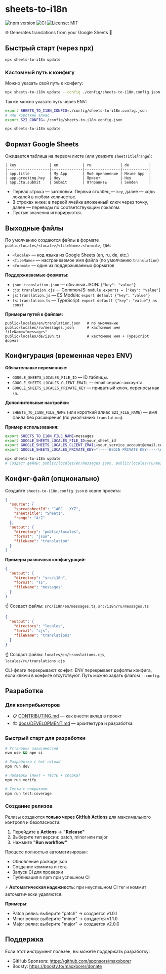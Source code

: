 # sheets-to-i18n

[![npm version](https://img.shields.io/npm/v/sheets-to-i18n?color=blue)](https://www.npmjs.com/package/sheets-to-i18n)
[![CI](https://github.com/maxxborer/sheets-to-i18n/actions/workflows/ci.yml/badge.svg)](https://github.com/maxxborer/sheets-to-i18n/actions)
[![License: MIT](https://img.shields.io/badge/License-MIT-yellow.svg)](https://opensource.org/licenses/MIT)

🌐 Generates translations from your Google Sheets 📑

## Быстрый старт (через npx)

```bash
npx sheets-to-i18n update
```

### Кастомный путь к конфигу

Можно указать свой путь к конфигу:

```bash
npx sheets-to-i18n update --config ./config/sheets-to-i18n.config.json
```

Также можно указать путь через ENV:

```bash
export SHEETS_TO_I18N_CONFIG=./config/sheets-to-i18n.config.json
# или короткий алиас
export S2I_CONFIG=./config/sheets-to-i18n.config.json

npx sheets-to-i18n update
```

## Формат Google Sheets

Ожидается таблица на первом листе (или укажите `sheetTitle`/`range`):

```text
| key               | en           | ru             | de         |
|-------------------|--------------|----------------|------------|
| app.title         | My App       | Моё приложение | Meine App  |
| app.greeting.hey  | Hey          | Привет         | Hey        |
| app.cta.submit    | Submit       | Отправить      | Senden     |
```

- Первая строка — заголовки. Первый столбец — `key`, далее — коды локалей в любом количестве.
- В строках ниже: в первой ячейке вложенный ключ через точку, далее — переводы по соответствующим локалям.
- Пустые значения игнорируются.

## Выходные файлы

По умолчанию создаются файлы в формате `public/locales/<locale>/<fileName>.<format>`, где:

- `<locale>` — код языка из Google Sheets (en, ru, de, etc.)
- `<fileName>` — настраиваемое имя файла (по умолчанию `translation`)
- `<format>` — один из поддерживаемых форматов

**Поддерживаемые форматы:**

- `json`: `translation.json` — обычный JSON: `{"key": "value"}`
- `cjs`: `translation.cjs` — CommonJS: `module.exports = {"key": "value"}`
- `js`: `translation.js` — ES Module: `export default {"key": "value"}`
- `ts`: `translation.ts` — TypeScript: `export default {"key": "value"} as const`

**Примеры путей к файлам:**

```shell
public/locales/en/translation.json   # по умолчанию
public/locales/ru/messages.json      # кастомное имя fileName="messages"
public/locales/de/i18n.ts            # кастомное имя + TypeScript формат
```

## Конфигурация (временная через ENV)

**Обязательные переменные:**

- `GOOGLE_SHEETS_LOCALES_FILE_ID` — ID таблицы.
- `GOOGLE_SHEETS_LOCALES_CLIENT_EMAIL` — email сервис-аккаунта.
- `GOOGLE_SHEETS_LOCALES_PRIVATE_KEY` — приватный ключ, переносы как `\n`.

**Дополнительные настройки:**

- `SHEETS_TO_I18N_FILE_NAME` (или короткий алиас `S2I_FILE_NAME`) — имя файла без расширения (по умолчанию
  `translation`).

**Пример использования:**

```bash
export SHEETS_TO_I18N_FILE_NAME=messages
export GOOGLE_SHEETS_LOCALES_FILE_ID=your_sheet_id
export GOOGLE_SHEETS_LOCALES_CLIENT_EMAIL=your_service_account@email.com
export GOOGLE_SHEETS_LOCALES_PRIVATE_KEY="-----BEGIN PRIVATE KEY-----\nYOUR_KEY\n-----END PRIVATE KEY-----\n"

npx sheets-to-i18n update
# Создаст файлы: public/locales/en/messages.json, public/locales/ru/messages.json, etc.
```

## Конфиг‑файл (опционально)

Создайте `sheets-to-i18n.config.json` в корне проекта:

```json
{
  "source": {
    "spreadsheetId": "1ABC...XYZ",
    "sheetTitle": "Sheet1",
    "range": "A:Z"
  },
  "output": {
    "directory": "public/locales",
    "format": "json",
    "fileName": "translation"
  }
}
```

**Примеры различных конфигураций:**

```json
{
  "output": {
    "directory": "src/i18n",
    "format": "ts",
    "fileName": "messages"
  }
}
```

☝️ Создаст файлы: `src/i18n/en/messages.ts`, `src/i18n/ru/messages.ts`

```json
{
  "output": {
    "directory": "locales",
    "format": "cjs",
    "fileName": "translations"
  }
}
```

☝️ Создаст файлы: `locales/en/translations.cjs`, `locales/ru/translations.cjs`

CLI-флаги перекрывают конфиг. ENV перекрывает дефолты конфига, если ключи в конфиге отсутствуют. Путь можно задать
флагом `--config`.

## Разработка

### Для контрибьюторов

- 📋 [CONTRIBUTING.md](CONTRIBUTING.md) — как внести вклад в проект
- 🏗️ [docs/DEVELOPMENT.md](docs/DEVELOPMENT.md) — архитектура и разработка

### Быстрый старт для разработки

```bash
# Установка зависимостей
nvm use && npm ci

# Разработка с hot reload
npm run dev

# Проверки (линт + тесты + сборка)
npm run verify

# Тесты с покрытием
npm run test:coverage
```

### Создание релизов

Релизы создаются **только через GitHub Actions** для максимального контроля и безопасности:

1. Перейдите в **Actions** → **"Release"**
2. Выберите тип версии: patch, minor или major
3. Нажмите **"Run workflow"**

Процесс полностью автоматизирован:

- Обновление package.json
- Создание коммита и тега
- Запуск CI для проверки
- Публикация в npm при успешном CI

⚡ **Автоматическая надежность**: при неуспешном CI тег и коммит автоматически удаляются.

**Примеры:**

- Patch релиз: выберите "patch" → создается v1.0.1
- Minor релиз: выберите "minor" → создается v1.1.0
- Major релиз: выберите "major" → создается v2.0.0

## Поддержка

Если этот инструмент полезен, вы можете поддержать разработку:

- GitHub Sponsors: <https://github.com/sponsors/maxxborer>
- Boosty: <https://boosty.to/maxxborer/donate>
